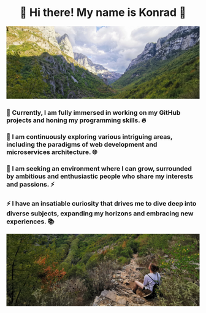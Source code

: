<!-- <p align="center">
  <h1 align="center">🙌 Hi there! My name is Konrad 🙌</h1>
</p>

<p align="center">
  <img src="./images1/p1.jpg" alt="Screenshot" style="width: 100%; max-height: 10%;">
</p>

🔭 Currently, I am fully immersed in working on my GitHub projects and honing my programming skills.\
🌱 I am continuously exploring various intriguing areas, including the paradigms of web development and microservices architecture.\
👯 I am seeking an environment where I can grow, surrounded by ambitious and enthusiastic people who share my interests and passions. \
⚡ I have an insatiable curiosity that drives me to dive deep into diverse subjects, expanding my horizons and embracing new experiences.
  
<p align="center">
  <img src="./images1/p2.jpg" alt="Screenshot" style="width: 100%; max-height: 10%;">
</p>
 -->
 
 <div align="center">

# 🙌 Hi there! My name is Konrad 🙌

<img src="./images1/p1.jpg" alt="Screenshot" style="width: 100%; max-height: 10%;">

</div>

### 🔭 Currently, I am fully immersed in working on my GitHub projects and honing my programming skills. 🔥

### 🌱 I am continuously exploring various intriguing areas, including the paradigms of web development and microservices architecture. 🌐

### 👯 I am seeking an environment where I can grow, surrounded by ambitious and enthusiastic people who share my interests and passions. ⚡️

### ⚡ I have an insatiable curiosity that drives me to dive deep into diverse subjects, expanding my horizons and embracing new experiences. 📚

<div align="center">

<img src="./images1/p2.jpg" alt="Screenshot" style="width: 100%; max-height: 10%;">

</div>
